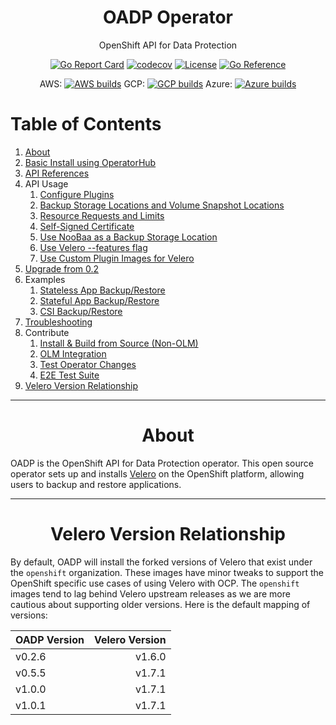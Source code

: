 <div align="center">
  <h1> OADP Operator </h1>
  <p>  OpenShift API for Data Protection </p>

  [![Go Report Card](https://goreportcard.com/badge/github.com/openshift/oadp-operator)](https://goreportcard.com/report/github.com/openshift/oadp-operator) [![codecov](https://codecov.io/gh/openshift/oadp-operator/branch/master/graph/badge.svg?token=qLM0hAzjpD)](https://codecov.io/gh/openshift/oadp-operator) [![License](https://img.shields.io/:license-apache-blue.svg)](https://www.apache.org/licenses/LICENSE-2.0.html) [![Go Reference](https://pkg.go.dev/badge/github.com/openshift/oadp-operator.svg)](https://pkg.go.dev/github.com/openshift/oadp-operator)

  AWS: [![AWS builds](https://prow.ci.openshift.org/badge.svg?jobs=periodic-ci-openshift-oadp-operator-master-4.8-operator-e2e-aws-periodic-slack)](https://prow.ci.openshift.org/job-history/gs/origin-ci-test/logs/periodic-ci-openshift-oadp-operator-master-4.8-operator-e2e-aws-periodic-slack)
  GCP: [![GCP builds](https://prow.ci.openshift.org/badge.svg?jobs=periodic-ci-openshift-oadp-operator-master-4.8-operator-e2e-gcp-periodic-slack)](https://prow.ci.openshift.org/job-history/gs/origin-ci-test/logs/periodic-ci-openshift-oadp-operator-master-4.8-operator-e2e-gcp-periodic-slack)
  Azure: [![Azure builds](https://prow.ci.openshift.org/badge.svg?jobs=periodic-ci-openshift-oadp-operator-master-4.8-operator-e2e-azure-periodic-slack)](https://prow.ci.openshift.org/job-history/gs/origin-ci-test/logs/periodic-ci-openshift-oadp-operator-master-4.8-operator-e2e-azure-periodic-slack)
</div>

# Table of Contents

1. [About](#about)
2. [Basic Install using OperatorHub](docs/install_olm.md)
3. [API References](docs/API_ref.md)
4. API Usage
    1. [Configure Plugins](docs/config/plugins.md)
    2. [Backup Storage Locations and Volume Snapshot Locations](docs/config/bsl_and_vsl.md)
    3. [Resource Requests and Limits](docs/config/resource_req_limits.md)
    4. [Self-Signed Certificate](docs/config/self_signed_certs.md)
    5. [Use NooBaa as a Backup Storage Location](docs/config/noobaa/install_oadp_noobaa.md) 
    6. [Use Velero --features flag](docs/config/features_flag.md)
    6. [Use Custom Plugin Images for Velero ](docs/config/custom_plugin_images.md)
6. [Upgrade from 0.2](docs/upgrade.md)
7. Examples
    1. [Stateless App Backup/Restore](docs/examples/stateless.md)
    2. [Stateful App Backup/Restore](docs/examples/stateful.md)
    2. [CSI Backup/Restore](docs/examples/csi_example.md)
8. [Troubleshooting](docs/TROUBLESHOOTING.md)
9. Contribute
    1. [Install & Build from Source (Non-OLM)](docs/developer/install_non-olm.md)
    2. [OLM Integration](docs/developer/olm_hacking.md)
    3. [Test Operator Changes](docs/developer/local_dev.md)
    4. [E2E Test Suite](docs/developer/TESTING.md)
10. [Velero Version Relationship](#version)


<hr style="height:1px;border:none;color:#333;">

<h1 align="center">About<a id="about"></a></h1>

OADP is the OpenShift API for Data Protection operator. This open source operator 
sets up and installs <a href="https://velero.io/">Velero</a> on the OpenShift 
platform, allowing users to backup and restore applications. 

<hr style="height:1px;border:none;color:#333;">
<h1 align="center">Velero Version Relationship<a id="version"></a></h1>

By default, OADP will install the forked versions of Velero that exist under the 
`openshift` organization.  These images have minor tweaks to support the OpenShift 
specific use cases of using Velero with OCP. The `openshift` images tend to lag 
behind Velero upstream releases as we are more cautious about supporting older 
versions. Here is the default mapping of versions:

| OADP Version | Velero Version |
|:-------------|   -----------: |
| v0.2.6       | v1.6.0         |
| v0.5.5       | v1.7.1         |
| v1.0.0       | v1.7.1         |
| v1.0.1       | v1.7.1         |

